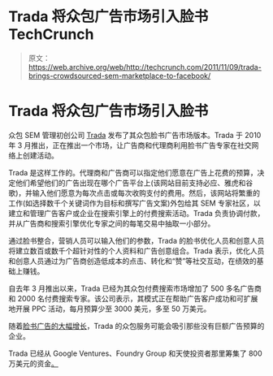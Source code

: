 # Trada 将众包广告市场引入脸书 TechCrunch

> 原文：<https://web.archive.org/web/http://techcrunch.com/2011/11/09/trada-brings-crowdsourced-sem-marketplace-to-facebook/>

# Trada 将众包广告市场引入脸书

众包 SEM 管理初创公司 [Trada](https://web.archive.org/web/20230204203123/http://www.trada.com/) 发布了其众包脸书广告市场版本。Trada 于 2010 年 3 月推出，正在推出一个市场，让广告商和代理商利用脸书广告专家在社交网络上创建活动。

Trada 是这样工作的。代理商和广告商可以指定他们愿意在广告上花费的预算，决定他们希望他们的广告出现在哪个广告平台上(该网站目前支持必应、雅虎和谷歌)，并输入他们愿意为每次点击或每次收购支付的费用。然后，该网站将繁重的工作(如选择数千个关键词作为目标和撰写广告文案)外包给其 SEM 专家社区，以建立和管理广告客户或企业在搜索引擎上的付费搜索活动。Trada 负责协调付款，并从广告商和搜索引擎优化专家之间的每笔交易中抽取一小部分。

通过脸书整合，营销人员可以输入他们的参数，Trada 的脸书优化人员和创意人员将建立数百或数千个超针对性的个人资料和广告创意组合。Trada 表示，优化人员和创意人员通过为广告商创造低成本的点击、转化和“赞”等社交互动，在绩效的基础上赚钱。

自去年 3 月推出以来，Trada 已经为其众包付费搜索市场增加了 500 多名广告商和 2000 名付费搜索专家。该公司表示，其模式正在帮助广告客户成功和可扩展地开展 PPC 活动，每月预算少至 3000 美元，多至 50 万美元。

随着[脸书广告的大幅增长](https://web.archive.org/web/20230204203123/https://techcrunch.com/2011/05/24/facebook-ad-sales-chief-there-are-50-million-likes-per-day-for-brands/)，Trada 的众包服务可能会吸引那些没有巨额广告预算的企业。

Trada 已经从 Google Ventures、Foundry Group 和天使投资者那里筹集了 800 万美元的资金[。](https://web.archive.org/web/20230204203123/https://techcrunch.com/2010/07/21/trada-raises-5-75m-from-google-ventures-to-crowdsource-search-engine-marketing/)
